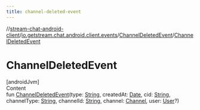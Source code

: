 ```yaml
---
title: channel-deleted-event
---
```

//[stream-chat-android-client](../../../index.md)/[io.getstream.chat.android.client.events](../index.md)/[ChannelDeletedEvent](index.md)/[ChannelDeletedEvent](ChannelDeletedEvent.md)



# ChannelDeletedEvent  
[androidJvm]  
Content  
fun [ChannelDeletedEvent](ChannelDeletedEvent.md)(type: [String](https://kotlinlang.org/api/latest/jvm/stdlib/kotlin/-string/index.html), createdAt: [Date](https://developer.android.com/reference/kotlin/java/util/Date.html), cid: [String](https://kotlinlang.org/api/latest/jvm/stdlib/kotlin/-string/index.html), channelType: [String](https://kotlinlang.org/api/latest/jvm/stdlib/kotlin/-string/index.html), channelId: [String](https://kotlinlang.org/api/latest/jvm/stdlib/kotlin/-string/index.html), channel: [Channel](../../io.getstream.chat.android.client.models/Channel/index.md), user: [User](../../io.getstream.chat.android.client.models/User/index.md)?)  



